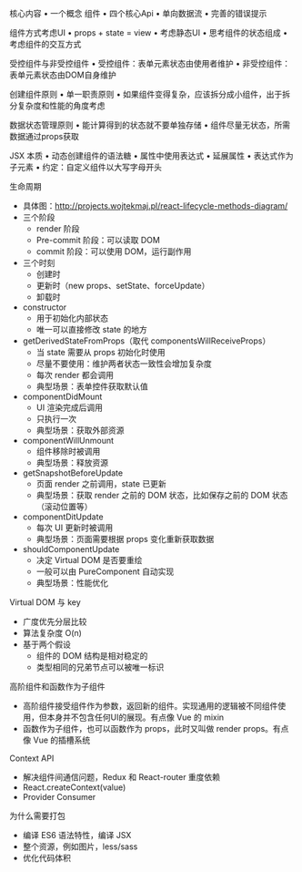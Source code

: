 核心内容
• 一个概念 组件
• 四个核心Api
• 单向数据流
• 完善的错误提示

组件方式考虑UI
• props + state = view
• 考虑静态UI
• 思考组件的状态组成
• 考虑组件的交互方式

受控组件与非受控组件
• 受控组件：表单元素状态由使用者维护
• 非受控组件：表单元素状态由DOM自身维护

创建组件原则
• 单一职责原则
• 如果组件变得复杂，应该拆分成小组件，出于拆分复杂度和性能的角度考虑

数据状态管理原则
• 能计算得到的状态就不要单独存储
• 组件尽量无状态，所需数据通过props获取

JSX 本质
• 动态创建组件的语法糖
• 属性中使用表达式
• 延展属性
• 表达式作为子元素
• 约定：自定义组件以大写字母开头

生命周期
* 具体图：http://projects.wojtekmaj.pl/react-lifecycle-methods-diagram/
* 三个阶段
  * render 阶段
  * Pre-commit 阶段：可以读取 DOM
  * commit 阶段：可以使用 DOM，运行副作用
* 三个时刻
  * 创建时
  * 更新时（new props、setState、forceUpdate）
  * 卸载时
* constructor
  * 用于初始化内部状态
  * 唯一可以直接修改 state 的地方
* getDerivedStateFromProps（取代 componentsWillReceiveProps）
  * 当 state 需要从 props 初始化时使用
  * 尽量不要使用：维护两者状态一致性会增加复杂度
  * 每次 render 都会调用
  * 典型场景：表单控件获取默认值
* componentDidMount
  * UI 渲染完成后调用
  * 只执行一次
  * 典型场景：获取外部资源
* componentWillUnmount
  * 组件移除时被调用
  * 典型场景：释放资源
* getSnapshotBeforeUpdate
  * 页面 render 之前调用，state 已更新
  * 典型场景：获取 render 之前的 DOM 状态，比如保存之前的 DOM 状态（滚动位置等）
* componentDitUpdate
  * 每次 UI 更新时被调用
  * 典型场景：页面需要根据 props 变化重新获取数据
* shouldComponentUpdate
  * 决定 Virtual DOM 是否要重绘
  * 一般可以由 PureComponent 自动实现
  * 典型场景：性能优化

Virtual DOM 与 key
* 广度优先分层比较
* 算法复杂度 O(n)
* 基于两个假设
  * 组件的 DOM 结构是相对稳定的
  * 类型相同的兄弟节点可以被唯一标识

高阶组件和函数作为子组件
* 高阶组件接受组件作为参数，返回新的组件。实现通用的逻辑被不同组件使用，但本身并不包含任何UI的展现。有点像 Vue 的 mixin
* 函数作为子组件，也可以函数作为 props，此时又叫做 render props。有点像 Vue 的插槽系统

Context API
* 解决组件间通信问题，Redux 和 React-router 重度依赖
* React.createContext(value)
* Provider Consumer

为什么需要打包
* 编译 ES6 语法特性，编译 JSX
* 整个资源，例如图片，less/sass
* 优化代码体积
